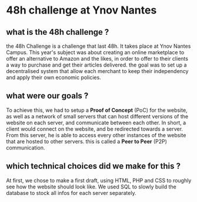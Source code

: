 # 48h challenge at Ynov Nantes

## what is the 48h challenge ? ##

the 48h Challenge is a challenge that last 48h. It takes place at Ynov Nantes Campus.
This year's subject was about creating an online marketplace to offer an alternative to Amazon and the likes, in order to offer to their clients a way to purchase and get their articles delivered. 
the goal was to set up a decentralised system that allow each merchant to keep their independency and apply their own economic policies.

## what were our goals ? ##
To achieve this, we had to setup a **Proof of Concept** (PoC) for the website, as well as a network of small servers that can host different versions of the website on each server, and communicate between each other. 
In short, a client would connect on the website, and be redirected towards a server. From this server, he is able to access every other instances of the website that are hosted to other servers. this is called a **Peer to Peer** (P2P) communication.

## which technical choices did we make for this ? ##
At first, we chose to make a first draft, using HTML, PHP and CSS to roughly see how the website should look like.
We used SQL to slowly build the database to stock all infos for each server separately.

